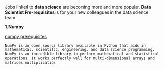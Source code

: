 Jobs linked to **data science** are becoming more and more popular. **Data Scientist Pre-requisites** is for your new colleagues in the data science team.

**1.Numpy**

[numpy prerequisites](https://github.com/jjbehrooz/Data_Scientist_Pre-requisites/blob/master/notebooks/Numpy%20Tutorial.ipynb)

`NumPy is an open source library available in Python that aids in mathematical, scientific, engineering, and data science programming. NumPy is an incredible library to perform mathematical and statistical operations. It works perfectly well for multi-dimensional arrays and matrices multiplication`
